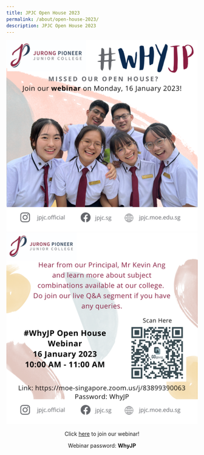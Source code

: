 ```yaml
---
title: JPJC Open House 2023
permalink: /about/open-house-2023/
description: JPJC Open House 2023
---
```



<div align=justify>
<center>
<img src="/images/About%20JPJC/Open%20House%202023/TD1.png"></center>
	
<center>
<img src="/images/About%20JPJC/Open%20House%202023/CD1.png"></center>

<center><p>Click <a href="https://moe-singapore.zoom.us/j/83899390063">here</a> to join our webinar!</p>

<p>Webinar password: <strong>WhyJP</strong></p></center>
</div>
